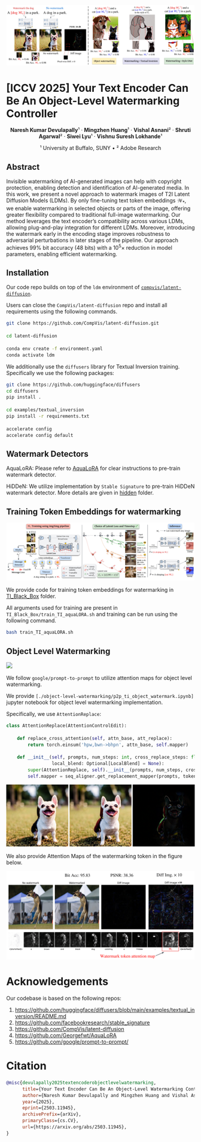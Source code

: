 ![Teaser Image](./figs/teaser_final.jpeg)

# [ICCV 2025] Your Text Encoder Can Be An Object-Level Watermarking Controller

<p align="center">
  <strong>Naresh Kumar Devulapally</strong>¹ &middot; 
  <strong>Mingzhen Huang</strong>¹ &middot; 
  <strong>Vishal Asnani</strong>² &middot; 
  <strong>Shruti Agarwal</strong>² &middot; 
  <strong>Siwei Lyu</strong>¹ &middot; 
  <strong>Vishnu Suresh Lokhande</strong>¹
</p>

<p align="center">
  ¹ University at Buffalo, SUNY &bull; ² Adobe Research
</p>

## Abstract

Invisible watermarking of AI-generated images can help with copyright protection, enabling detection and identification of AI-generated media. In this work, we present a novel approach to watermark images of T2I Latent Diffusion Models (LDMs). By only fine-tuning text token embeddings $\mathcal{W}_*$, we enable watermarking in selected objects or parts of the image, offering greater flexibility compared to traditional full-image watermarking. Our method leverages the text encoder’s compatibility across various LDMs, allowing plug-and-play integration for different LDMs. Moreover, introducing the watermark early in the encoding stage improves robustness to adversarial perturbations in later stages of the pipeline. Our approach achieves $99\%$ bit accuracy ($48$ bits) with a $10^5 \times$ reduction in model parameters, enabling efficient watermarking.

## Installation

Our code repo builds on top of the `ldm` environment of [`compvis/latent-diffusion`](https://github.com/CompVis/latent-diffusion).

Users can close the `CompVis/latent-diffusion` repo and install all requirements using the following commands.

```bash
git clone https://github.com/CompVis/latent-diffusion.git

cd latent-diffusion

conda env create -f environment.yaml
conda activate ldm
```

We additionally use the `diffusers` library for Textual Inversion training. Specifically we use the following packages:

```bash
git clone https://github.com/huggingface/diffusers
cd diffusers
pip install .

cd examples/textual_inversion
pip install -r requirements.txt

accelerate config
accelerate config default
```

## Watermark Detectors

AquaLoRA: Please refer to [AquaLoRA](./AquaLORA/README.md) for clear instructions to pre-train watermark detector.

HiDDeN: We utilize implementation by `Stable Signature` to pre-train HiDDeN watermark detector. More details are given in [hidden](./hidden/README.md) folder.

## Training Token Embeddings for watermarking

![Training Figure](./figs/method_final.jpeg)

We provide code for training token embeddings for watermarking in [TI_Black_Box](./TI_Black_Box/w_TI_48_bit_aquaLORA.py) folder.

All arguments used for training are present in `TI_Black_Box/train_TI_aquaLORA.sh` and training can be run using the following command.

```bash
bash train_TI_aquaLORA.sh
```

## Object Level Watermarking

![](./figs/main_qual_new.png)

We follow `google/prompt-to-prompt` to utilize attention maps for object level watermarking.

We provide `[./object-level-watermarking/p2p_ti_object_watermark.ipynb]` jupyter notebook for object level watermarking implementation.

Specifically, we use `AttentionReplace`:

```python
class AttentionReplace(AttentionControlEdit):

    def replace_cross_attention(self, attn_base, att_replace):
        return torch.einsum('hpw,bwn->bhpn', attn_base, self.mapper)
      
    def __init__(self, prompts, num_steps: int, cross_replace_steps: float, self_replace_steps: float,
                 local_blend: Optional[LocalBlend] = None):
        super(AttentionReplace, self).__init__(prompts, num_steps, cross_replace_steps, self_replace_steps, local_blend)
        self.mapper = seq_aligner.get_replacement_mapper(prompts, tokenizer).to(device)
```

![](./figs/object_output.png)

We also provide Attention Maps of the watermarking token in the figure below.

![](./figs/token_attn_map_supp-1.png)


# Acknowledgements

Our codebase is based on the following repos:

1. https://github.com/huggingface/diffusers/blob/main/examples/textual_inversion/README.md
2. https://github.com/facebookresearch/stable_signature
3. https://github.com/CompVis/latent-diffusion
4. https://github.com/Georgefwt/AquaLoRA
5. https://github.com/google/prompt-to-prompt/

# Citation


```bibtex
@misc{devulapally2025textencoderobjectlevelwatermarking,
      title={Your Text Encoder Can Be An Object-Level Watermarking Controller}, 
      author={Naresh Kumar Devulapally and Mingzhen Huang and Vishal Asnani and Shruti Agarwal and Siwei Lyu and Vishnu Suresh Lokhande},
      year={2025},
      eprint={2503.11945},
      archivePrefix={arXiv},
      primaryClass={cs.CV},
      url={https://arxiv.org/abs/2503.11945}, 
}
```
